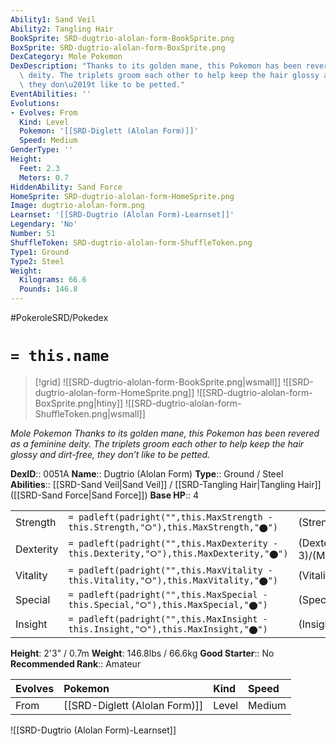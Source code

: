 ```yaml
---
Ability1: Sand Veil
Ability2: Tangling Hair
BookSprite: SRD-dugtrio-alolan-form-BookSprite.png
BoxSprite: SRD-dugtrio-alolan-form-BoxSprite.png
DexCategory: Mole Pokemon
DexDescription: "Thanks to its golden mane, this Pokemon has been revered as a feminine\
  \ deity. The triplets groom each other to help keep the hair glossy and dirt-free,\
  \ they don\u2019t like to be petted."
EventAbilities: ''
Evolutions:
- Evolves: From
  Kind: Level
  Pokemon: '[[SRD-Diglett (Alolan Form)]]'
  Speed: Medium
GenderType: ''
Height:
  Feet: 2.3
  Meters: 0.7
HiddenAbility: Sand Force
HomeSprite: SRD-dugtrio-alolan-form-HomeSprite.png
Image: dugtrio-alolan-form.png
Learnset: '[[SRD-Dugtrio (Alolan Form)-Learnset]]'
Legendary: 'No'
Number: 51
ShuffleToken: SRD-dugtrio-alolan-form-ShuffleToken.png
Type1: Ground
Type2: Steel
Weight:
  Kilograms: 66.6
  Pounds: 146.8
---
```


#PokeroleSRD/Pokedex

# `= this.name`

> [!grid]
> ![[SRD-dugtrio-alolan-form-BookSprite.png|wsmall]]
> ![[SRD-dugtrio-alolan-form-HomeSprite.png]]
> ![[SRD-dugtrio-alolan-form-BoxSprite.png|htiny]]
> ![[SRD-dugtrio-alolan-form-ShuffleToken.png|wsmall]]


*Mole Pokemon*
*Thanks to its golden mane, this Pokemon has been revered as a feminine deity. The triplets groom each other to help keep the hair glossy and dirt-free, they don’t like to be petted.*

**DexID**:: 0051A
**Name**:: Dugtrio (Alolan Form)
**Type**:: Ground / Steel
**Abilities**:: [[SRD-Sand Veil|Sand Veil]] / [[SRD-Tangling Hair|Tangling Hair]] ([[SRD-Sand Force|Sand Force]])
**Base HP**:: 4

|           |                                                                                        |                                          |
| --------- | -------------------------------------------------------------------------------------- | ---------------------------------------- |
| Strength  | `= padleft(padright("",this.MaxStrength - this.Strength,"⭘"),this.MaxStrength,"⬤")`    | (Strength::3)/(MaxStrength::6)   |
| Dexterity | `= padleft(padright("",this.MaxDexterity - this.Dexterity,"⭘"),this.MaxDexterity,"⬤")` | (Dexterity:: 3)/(MaxDexterity::6) |
| Vitality  | `= padleft(padright("",this.MaxVitality - this.Vitality,"⭘"),this.MaxVitality,"⬤")`    | (Vitality::2)/(MaxVitality::4)   |
| Special   | `= padleft(padright("",this.MaxSpecial - this.Special,"⭘"),this.MaxSpecial,"⬤")`       | (Special::2)/(MaxSpecial::4)     |
| Insight   | `= padleft(padright("",this.MaxInsight - this.Insight,"⭘"),this.MaxInsight,"⬤")`       | (Insight::2)/(MaxInsight::5)     |

**Height**: 2'3" / 0.7m
**Weight**: 146.8lbs / 66.6kg
**Good Starter**:: No
**Recommended Rank**:: Amateur

| Evolves   | Pokemon                       | Kind   | Speed   |
|:----------|:------------------------------|:-------|:--------|
| From      | [[SRD-Diglett (Alolan Form)]] | Level  | Medium  |

![[SRD-Dugtrio (Alolan Form)-Learnset]]